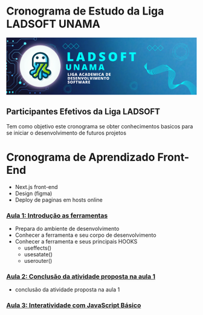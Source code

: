 # Cronograma de Estudo da Liga LADSOFT UNAMA

![img](/imagens/image_readme.png)

## Participantes Efetivos da Liga LADSOFT

Tem como objetivo este cronograma se obter conhecimentos basicos para se iniciar o desenvolvimento de futuros projetos

# Cronograma de Aprendizado Front-End

- Next.js front-end
- Design (figma)
- Deploy de paginas em hosts online

### [Aula 1: Introdução as ferramentas](/cronograma-front-end/aula-1/README.md)

- Prepara do ambiente de desenvolvimento
- Conhecer a ferramenta e seu corpo de desenvolvimento
- Conhecer a ferramenta e seus principais HOOKS
  - useffects()
  - usesatate()
  - userouter()

### [Aula 2: Conclusão da atividade proposta na aula 1](/cronograma-front-end/aula-2/README.md)

- conclusão da atividade proposta na aula 1

### [Aula 3: Interatividade com JavaScript Básico]()
